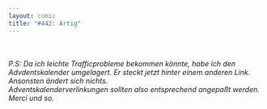 ```yaml
---
layout: comic
title: "#442: Artig"
---
```

<br />
<br />
<em>P.S: Da ich leichte Trafficprobleme bekommen k&ouml;nnte, habe ich den Advdentskalender umgelagert. Er steckt jetzt hinter einem anderen Link. Ansonsten &auml;ndert sich nichts.<br />
Adventskalenderverlinkungen sollten also entsprechend angepa&szlig;t werden.<br />
Merci und so.</em>
